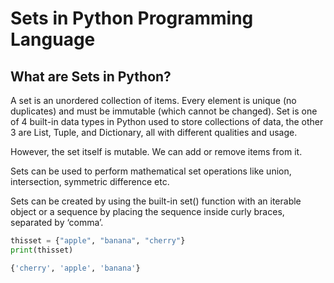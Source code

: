 # Sets in Python Programming Language

## What are Sets in Python?

A set is an unordered collection of items. Every element is unique (no duplicates) and must be immutable (which cannot be changed).
Set is one of 4 built-in data types in Python used to store collections of data, the other 3 are List, Tuple, and Dictionary, all with different qualities and usage.

However, the set itself is mutable. We can add or remove items from it.

Sets can be used to perform mathematical set operations like union, intersection, symmetric difference etc.

Sets can be created by using the built-in set() function with an iterable object or a sequence by placing the sequence inside curly braces, separated by ‘comma’.

```python
thisset = {"apple", "banana", "cherry"}
print(thisset)
```

```python
{'cherry', 'apple', 'banana'}
```